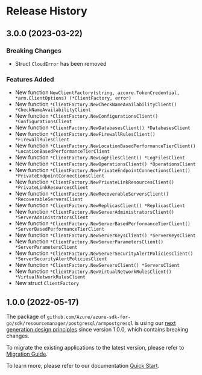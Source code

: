 # Release History

## 3.0.0 (2023-03-22)
### Breaking Changes

- Struct `CloudError` has been removed

### Features Added

- New function `NewClientFactory(string, azcore.TokenCredential, *arm.ClientOptions) (*ClientFactory, error)`
- New function `*ClientFactory.NewCheckNameAvailabilityClient() *CheckNameAvailabilityClient`
- New function `*ClientFactory.NewConfigurationsClient() *ConfigurationsClient`
- New function `*ClientFactory.NewDatabasesClient() *DatabasesClient`
- New function `*ClientFactory.NewFirewallRulesClient() *FirewallRulesClient`
- New function `*ClientFactory.NewLocationBasedPerformanceTierClient() *LocationBasedPerformanceTierClient`
- New function `*ClientFactory.NewLogFilesClient() *LogFilesClient`
- New function `*ClientFactory.NewOperationsClient() *OperationsClient`
- New function `*ClientFactory.NewPrivateEndpointConnectionsClient() *PrivateEndpointConnectionsClient`
- New function `*ClientFactory.NewPrivateLinkResourcesClient() *PrivateLinkResourcesClient`
- New function `*ClientFactory.NewRecoverableServersClient() *RecoverableServersClient`
- New function `*ClientFactory.NewReplicasClient() *ReplicasClient`
- New function `*ClientFactory.NewServerAdministratorsClient() *ServerAdministratorsClient`
- New function `*ClientFactory.NewServerBasedPerformanceTierClient() *ServerBasedPerformanceTierClient`
- New function `*ClientFactory.NewServerKeysClient() *ServerKeysClient`
- New function `*ClientFactory.NewServerParametersClient() *ServerParametersClient`
- New function `*ClientFactory.NewServerSecurityAlertPoliciesClient() *ServerSecurityAlertPoliciesClient`
- New function `*ClientFactory.NewServersClient() *ServersClient`
- New function `*ClientFactory.NewVirtualNetworkRulesClient() *VirtualNetworkRulesClient`
- New struct `ClientFactory`


## 1.0.0 (2022-05-17)

The package of `github.com/Azure/azure-sdk-for-go/sdk/resourcemanager/postgresql/armpostgresql` is using our [next generation design principles](https://azure.github.io/azure-sdk/general_introduction.html) since version 1.0.0, which contains breaking changes.

To migrate the existing applications to the latest version, please refer to [Migration Guide](https://aka.ms/azsdk/go/mgmt/migration).

To learn more, please refer to our documentation [Quick Start](https://aka.ms/azsdk/go/mgmt).